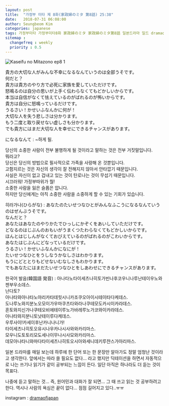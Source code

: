 ```yaml
---
layout: post
title:  "가정부 미타 제 8화(家政婦のミタ 第8話) 25:38"
date:   2018-07-31 06:08:00
author: Seungbeom Kim
categories: japanese
tags: 가정부미타 가정부미타8화 家政婦のミタ 家政婦のミタ第8話 일본드라마 일드 dramaofjapan 일본어공부
sitemap :
  changefreq : weekly
  priority : 0.5
---
```


<img src="{{ site.baseurl }}/assets/japanese/kaseifu_no_mita_8_1.PNG" title="Kaseifu no Mitazono ep8 1" class="post-image">

貴方の大切な人がみんな不幸になるなんていうのは全部うそです。<br>
何だと？<br>
貴方は貴方のやり方で必死に家族を愛していただけです。<br>
怒鳴るのは自分の思いが上手く伝わらなくてもどかしいからです。<br>
本当は自信がなくて怯えているのがばれるのが怖いからです。<br>
貴方は自分に怒鳴っているだけです。<br>
うるさい！かせいふなんかに何が！<br>
大切な人を失う悲しさは分かります。<br>
もう二度と取り戻せない虚しさも分かります。<br>
でも貴方にはまだ大切な人を幸せにできるチャンスがあります。

になるなんて : ~하게 될.

당신의 소중한 사람이 전부 불행하게 될 것이라고 말하는 것은 전부 거짓말입니다.<br>
뭐라고?<br>
당신은 당신의 방법으로 필사적으로 가족을 사랑해 온 것뿐입니다.<br>
고함지르는 것은 자신의 생각이 잘 전해지지 않아서 안타깝기 때문입니다.<br>
사실은 자신이 없고 겁내고 있는 것이 탄로나는 것이 무섭기 때문입니다.<br>
시끄러워! 가정부따위가 뭘!<br>
소중한 사람을 잃은 슬픔은 압니다.<br>
하지만 당신에게는 아직 소중한 사람을 소중하게 할 수 있는 기회가 있습니다.

히라가나(ひらがな) : あなたのたいせつなひとがみんなふこうになるなんていうのはぜんぶうそです。<br>
なんだと？<br>
あなたはあなたのやりかたでひっしにかぞくをあいしていただけです。<br>
どなるのはじぶんのおもいがうまくつたわらなくてもどかしいからです。<br>
ほんとはじしんがなくておびえているのがばれるのがこわいからです。<br>
あなたはじぶんにどなっているだけです。<br>
うるさい！かせいふなんかになにが！<br>
たいせつなひとをうしなうかなしさはわかります。<br>
もうにどととりもどせないむなしさもわかります。<br>
でもあなたにはまだたいせつなひとをしあわせにできるチャンスがあります。

한국어 발음(韓国語 発音) : 아나타노타이세츠나히토가빈나후코우니나루난테이우노와젠부우소데스.<br>
난다토?<br>
아나타와아나타노야리카타데힛시니카조쿠오아이시테이타다케데스.<br>
도나루노와지분노오모이가우마쿠츠타와라나쿠테모도카시이카라데스.<br>
혼토와지신가나쿠테오비에테이루노가바레루노가코와이카라데스.<br>
아나타와지분니토낫테이루다케데스.<br>
우루사이!카세이후난카니나니가!<br>
타이세츠나히토오유시나우카나시사와와카리마스.<br>
모우니도토토리모도세나이무나시사모와카리마스.<br>
데모아나타니와마다타이세츠나히토오시아와세니데키루챤스가아리마스.

일본 드라마를 매일 보는데 하루에 한 단어 또는 한 문장만 알아가도 정말 엄청난 것이라고 생각한다.
앞에서는 따라 쓸 필요도 없다... 라고 했지만 딕테이션을 하면서 자동적으로 나는 쓰기나 읽기가 같이 공부되는 느낌이 든다. 일단 아직은 하나라도 더 듣는 것이 목표다.

나중에 듣고 말하는 것... 즉, 원어민과 대화가 잘 되면... 그 때 쓰고 읽는 것 공부하려고 한다.
역시나 사람의 욕심은 끝이 없다... 점점 길어지고 있다..ㅠㅠ

instagram : [dramaofjapan](https://www.instagram.com/p/Bksy1yuDYOC/?taken-by=dramaofjapan)
